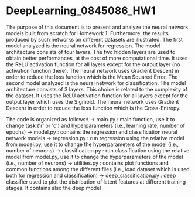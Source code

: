 # DeepLearning_0845086_HW1

The purpose of this document is to present and analyze the neural network models built from scratch for Homework 1. Furthermore, the results produced by such networks on different datasets are illustrated.
The first model analyzed is the neural network for regression. The model architecture consists of four layers. The two hidden layers are used to obtain better performances, at the cost of more computational time. It uses the ReLU activation function for all layers except for the output layer (no activation function there). The neural network uses Gradient Descent in order to reduce the loss function which is the Mean Squared Error.
The second model analyzed is the neural network for classification. The model architecture consists of 3 layers. This choice is related to the complexity of the dataset. It uses the ReLU activation function for all layers except for the output layer which uses the Sigmoid. The neural network uses Gradient Descent in order to reduce the loss function which is the Cross-Entropy.

The code is organized as follows:\\
-> main.py : main function, use it to change task ('r' or 'c') and hyperparameters (i.e., learning rate, number of epochs)
-> model.py : contains the regression and classification neural network models
-> regression.py : run regression using the relative model from model.py, use it to change the hyperparameters of the model (i.e., number of neurons)
-> classification.py : run classification using the relative model from model.py, use it to change the hyperparameters of the model (i.e., number of neurons)
-> utilities.py : contains plot functions and common functions among the different files (i.e., load dataset which is used both for regression and classification)
-> deep_classification.py : deep classifier used to plot the distribution of latent features at different training stages. It contains also the deep model
